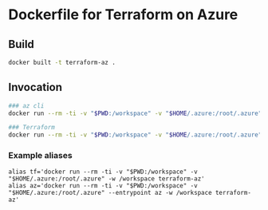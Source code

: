 Dockerfile for Terraform on Azure
=================================

## Build

```bash
docker built -t terraform-az .
```

## Invocation
```bash
### az cli
docker run --rm -ti -v "$PWD:/workspace" -v "$HOME/.azure:/root/.azure" --entrypoint az -w /workspace terraform-az

### Terraform
docker run --rm -ti -v "$PWD:/workspace" -v "$HOME/.azure:/root/.azure" -w /workspace terraform-az
```

### Example aliases
```
alias tf='docker run --rm -ti -v "$PWD:/workspace" -v "$HOME/.azure:/root/.azure" -w /workspace terraform-az'
alias az='docker run --rm -ti -v "$PWD:/workspace" -v "$HOME/.azure:/root/.azure" --entrypoint az -w /workspace terraform-az'
```
